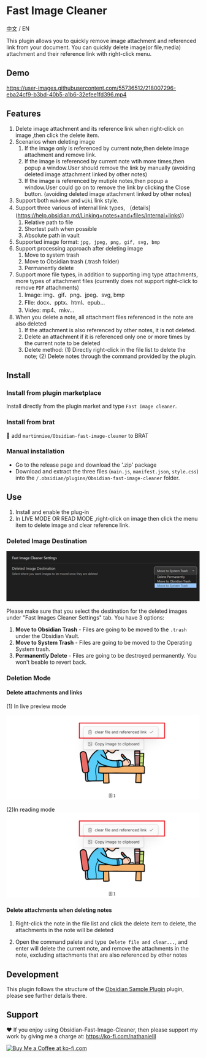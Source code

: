 # Fast Image Cleaner

[中文](./ZH.md) / EN

This plugin allows you to quickly remove image attachment and referenced link from your document. You can quickly delete image(or file,media) attachment and their reference link with right-click menu.

## Demo

https://user-images.githubusercontent.com/55736512/218007296-eba24cf9-b3bd-40b5-a1b6-32efee1fd396.mp4

## Features

1. Delete image attachment and its reference link when right-click on image ,then click the delete item.
2. Scenarios when deleting image
    1. If the image only is referenced by current note,then delete image attachment and remove link.
    2. If the image is referenced by current note wtih more times,then popup a window.User should remove the link by manually (avoiding deleted image attachment linked by other notes)
    3. If the image is referenced by mutiple notes,then popup a window.User could go on to remove the link by clicking the Close button. (avoiding deleted image attachment linked by other notes)
3. Support both `makdown` and `wiki` link style.
4. Support three various of internal link types, （details](https://help.obsidian.md/Linking+notes+and+files/Internal+links)）
    1. Relative path to file
    2. Shortest path when possible
    3. Absolute path in vault
5. Supported image format: `jpg, jpeg, png, gif, svg, bmp`
6. Support processing approach after deleting image
    1. Move to system trash
    2. Move to Obsidian trash (.trash folder)
    3. Permanently delete
7. Support more file types, in addition to supporting img type attachments, more types of attachment files (currently does not support right-click to remove `PDF` attachments)
    1. Image: img、gif、png、jpeg、svg, bmp
    2. FIle: docx、pptx、html、epub...
    3. Video: mp4、mkv...
8. When you delete a note, all attachment files referenced in the note are also deleted
    1. If the attachment is also referenced by other notes, it is not deleted.
    2. Delete an attachment if it is referenced only one or more times by the current note to be deleted
    3. Delete method: (1) Directly right-click in the file list to delete the note; (2) Delete notes through the command provided by the plugin.

## Install

### Install from plugin marketplace

Install directly from the plugin market and type `Fast Image cleaner`.

### Install from brat

👦 add `martinniee/Obsidian-fast-image-cleaner` to BRAT

### Manual installation

-   Go to the release page and download the '.zip' package
-   Download and extract the three files (`main.js`, `manifest.json`, `style.css`) into the `/.obsidian/plugins/Obsidian-fast-image-cleaner` folder.

## Use

1. Install and enable the plug-in
2. In LIVE MODE OR READ MODE ,right-click on image then click the menu item to delete image and clear reference link.

### Deleted Image Destination

![image-20230209180042264](assets/README-images/image-20230209180042264.png)

Please make sure that you select the destination for the deleted images under "Fast Images Cleaner Settings" tab. You have 3 options:

1. **Move to Obsidian Trash** - Files are going to be moved to the `.trash` under the Obsidian Vault.
2. **Move to System Trash** - Files are going to be moved to the Operating System trash.
3. **Permanently Delete** - Files are going to be destroyed permanently. You won't beable to revert back.

### Deletion Mode

#### Delete attachments and links

(1) In live preview mode

![image-20230215115818647](assets/ZH-images/image-20230215115818647.png)

(2)In reading mode
![image-20230215115818647](assets/ZH-images/image-20230215115818647.png)

#### Delete attachments when deleting notes

1. Right-click the note in the file list and click the delete item to delete, the attachments in the note will be deleted

2. Open the command palete and type` Delete file and clear...`, and enter will delete the current note, and remove the attachments in the note, excluding attachments that are also referenced by other notes

## Development

This plugin follows the structure of the [Obsidian Sample Plugin](https://github.com/obsidianmd/obsidian-sample-plugin) plugin, please see further details there.

## Support

❤ If you enjoy using Obsidian-Fast-Image-Cleaner, then please support my work by giving me a charge at: https://ko-fi.com/nathanielll



<a href='https://ko-fi.com/J3J6IL7MY' target='_blank'><img height='36' style='border:0px;height:36px;' src='https://storage.ko-fi.com/cdn/kofi3.png?v=3' border='0' alt='Buy Me a Coffee at ko-fi.com' /></a>

